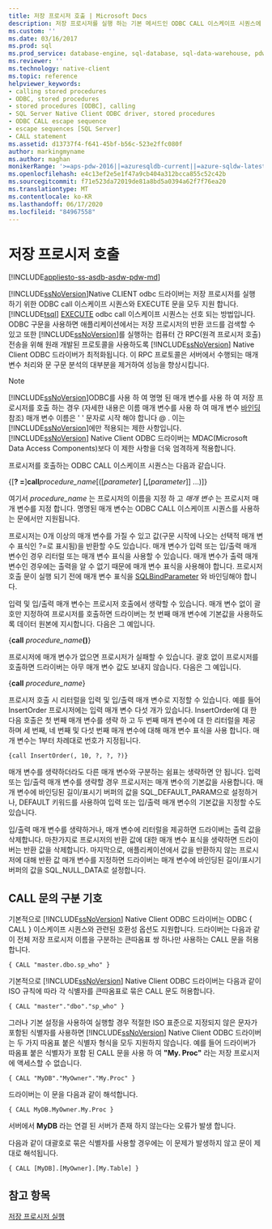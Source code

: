 ```yaml
---
title: 저장 프로시저 호출 | Microsoft Docs
description: 저장 프로시저를 실행 하는 기본 메서드인 ODBC CALL 이스케이프 시퀀스에 대해 알아봅니다. Native Client ODBC 드라이버는 Transact-sql 실행도 지원 합니다.
ms.custom: ''
ms.date: 03/16/2017
ms.prod: sql
ms.prod_service: database-engine, sql-database, sql-data-warehouse, pdw
ms.reviewer: ''
ms.technology: native-client
ms.topic: reference
helpviewer_keywords:
- calling stored procedures
- ODBC, stored procedures
- stored procedures [ODBC], calling
- SQL Server Native Client ODBC driver, stored procedures
- ODBC CALL escape sequence
- escape sequences [SQL Server]
- CALL statement
ms.assetid: d13737f4-f641-45bf-b56c-523e2ffc080f
author: markingmyname
ms.author: maghan
monikerRange: '>=aps-pdw-2016||=azuresqldb-current||=azure-sqldw-latest||>=sql-server-2016||=sqlallproducts-allversions||>=sql-server-linux-2017||=azuresqldb-mi-current'
ms.openlocfilehash: e4c13ef2e5e1f47a9cb404a312bcca855c52c42b
ms.sourcegitcommit: f71e523da72019de81a8bd5a0394a62f7f76ea20
ms.translationtype: MT
ms.contentlocale: ko-KR
ms.lasthandoff: 06/17/2020
ms.locfileid: "84967558"
---
```

# <a name="calling-a-stored-procedure"></a>저장 프로시저 호출
[!INCLUDE[appliesto-ss-asdb-asdw-pdw-md](../../includes/appliesto-ss-asdb-asdw-pdw-md.md)]

  [!INCLUDE[ssNoVersion](../../includes/ssnoversion-md.md)]Native CLIENT odbc 드라이버는 저장 프로시저를 실행 하기 위한 ODBC call 이스케이프 시퀀스와 EXECUTE 문을 모두 지원 합니다. [!INCLUDE[tsql](../../includes/tsql-md.md)] [EXECUTE](../../t-sql/language-elements/execute-transact-sql.md) odbc call 이스케이프 시퀀스는 선호 되는 방법입니다. ODBC 구문을 사용하면 애플리케이션에서는 저장 프로시저의 반환 코드를 검색할 수 있고 또한 [!INCLUDE[ssNoVersion](../../includes/ssnoversion-md.md)]를 실행하는 컴퓨터 간 RPC(원격 프로시저 호출) 전송을 위해 원래 개발된 프로토콜을 사용하도록 [!INCLUDE[ssNoVersion](../../includes/ssnoversion-md.md)] Native Client ODBC 드라이버가 최적화됩니다. 이 RPC 프로토콜은 서버에서 수행되는 매개 변수 처리와 문 구문 분석의 대부분을 제거하여 성능을 향상시킵니다.  
  
> [!NOTE]  
>  [!INCLUDE[ssNoVersion](../../includes/ssnoversion-md.md)]ODBC를 사용 하 여 명명 된 매개 변수를 사용 하 여 저장 프로시저를 호출 하는 경우 (자세한 내용은 이름 매개 변수를 사용 하 여 매개 변수 [바인딩](https://go.microsoft.com/fwlink/?LinkID=209721)참조) 매개 변수 이름은 ' ' 문자로 시작 해야 합니다 \@ . 이는 [!INCLUDE[ssNoVersion](../../includes/ssnoversion-md.md)]에만 적용되는 제한 사항입니다. [!INCLUDE[ssNoVersion](../../includes/ssnoversion-md.md)] Native Client ODBC 드라이버는 MDAC(Microsoft Data Access Components)보다 이 제한 사항을 더욱 엄격하게 적용합니다.  
  
 프로시저를 호출하는 ODBC CALL 이스케이프 시퀀스는 다음과 같습니다.  
  
 {[**? =**]**call**_procedure_name_[([*parameter*] [**,**[*parameter*]] ...)]}  
  
 여기서 *procedure_name* 는 프로시저의 이름을 지정 하 고 *매개 변수* 는 프로시저 매개 변수를 지정 합니다. 명명된 매개 변수는 ODBC CALL 이스케이프 시퀀스를 사용하는 문에서만 지원됩니다.  
  
 프로시저는 0개 이상의 매개 변수를 가질 수 있고 값(구문 시작에 나오는 선택적 매개 변수 표식인 ?=로 표시됨)을 반환할 수도 있습니다. 매개 변수가 입력 또는 입/출력 매개 변수인 경우 리터럴 또는 매개 변수 표식을 사용할 수 있습니다. 매개 변수가 출력 매개 변수인 경우에는 출력을 알 수 없기 때문에 매개 변수 표식을 사용해야 합니다. 프로시저 호출 문이 실행 되기 전에 매개 변수 표식을 [SQLBindParameter](../../relational-databases/native-client-odbc-api/sqlbindparameter.md) 와 바인딩해야 합니다.  
  
 입력 및 입/출력 매개 변수는 프로시저 호출에서 생략할 수 있습니다. 매개 변수 없이 괄호만 지정하여 프로시저를 호출하면 드라이버는 첫 번째 매개 변수에 기본값을 사용하도록 데이터 원본에 지시합니다. 다음은 그 예입니다.  
  
 {**call** _procedure_name_**()**}  
  
 프로시저에 매개 변수가 없으면 프로시저가 실패할 수 있습니다. 괄호 없이 프로시저를 호출하면 드라이버는 아무 매개 변수 값도 보내지 않습니다. 다음은 그 예입니다.  
  
 {**call** _procedure_name_}  
  
 프로시저 호출 시 리터럴을 입력 및 입/출력 매개 변수로 지정할 수 있습니다. 예를 들어 InsertOrder 프로시저에는 입력 매개 변수 다섯 개가 있습니다. InsertOrder에 대 한 다음 호출은 첫 번째 매개 변수를 생략 하 고 두 번째 매개 변수에 대 한 리터럴을 제공 하며 세 번째, 네 번째 및 다섯 번째 매개 변수에 대해 매개 변수 표식을 사용 합니다. 매개 변수는 1부터 차례대로 번호가 지정됩니다.  
  
```  
{call InsertOrder(, 10, ?, ?, ?)}  
```  
  
 매개 변수를 생략하더라도 다른 매개 변수와 구분하는 쉼표는 생략하면 안 됩니다. 입력 또는 입/출력 매개 변수를 생략할 경우 프로시저는 매개 변수의 기본값을 사용합니다. 매개 변수에 바인딩된 길이/표시기 버퍼의 값을 SQL_DEFAULT_PARAM으로 설정하거나, DEFAULT 키워드를 사용하여 입력 또는 입/출력 매개 변수의 기본값을 지정할 수도 있습니다.  
  
 입/출력 매개 변수를 생략하거나, 매개 변수에 리터럴을 제공하면 드라이버는 출력 값을 삭제합니다. 마찬가지로 프로시저의 반환 값에 대한 매개 변수 표식을 생략하면 드라이버는 반환 값을 삭제합니다. 마지막으로, 애플리케이션에서 값을 반환하지 않는 프로시저에 대해 반환 값 매개 변수를 지정하면 드라이버는 매개 변수에 바인딩된 길이/표시기 버퍼의 값을 SQL_NULL_DATA로 설정합니다.  
  
## <a name="delimiters-in-call-statements"></a>CALL 문의 구분 기호  
 기본적으로 [!INCLUDE[ssNoVersion](../../includes/ssnoversion-md.md)] Native Client ODBC 드라이버는 ODBC { CALL } 이스케이프 시퀀스와 관련된 호환성 옵션도 지원합니다. 드라이버는 다음과 같이 전체 저장 프로시저 이름을 구분하는 큰따옴표 쌍 하나만 사용하는 CALL 문을 허용합니다.  
  
```  
{ CALL "master.dbo.sp_who" }  
```  
  
 기본적으로 [!INCLUDE[ssNoVersion](../../includes/ssnoversion-md.md)] Native Client ODBC 드라이버는 다음과 같이 ISO 규칙에 따라 각 식별자를 큰따옴표로 묶은 CALL 문도 허용합니다.  
  
```  
{ CALL "master"."dbo"."sp_who" }  
```  
  
 그러나 기본 설정을 사용하여 실행할 경우 적절한 ISO 표준으로 지정되지 않은 문자가 포함된 식별자를 사용하면 [!INCLUDE[ssNoVersion](../../includes/ssnoversion-md.md)] Native Client ODBC 드라이버는 두 가지 따옴표 붙은 식별자 형식을 모두 지원하지 않습니다. 예를 들어 드라이버가 따옴표 붙은 식별자가 포함 된 CALL 문을 사용 하 여 **"My. Proc"** 라는 저장 프로시저에 액세스할 수 없습니다.  
  
```  
{ CALL "MyDB"."MyOwner"."My.Proc" }  
```  
  
 드라이버는 이 문을 다음과 같이 해석합니다.  
  
```  
{ CALL MyDB.MyOwner.My.Proc }  
```  
  
 서버에서 **MyDB** 라는 연결 된 서버가 존재 하지 않는다는 오류가 발생 합니다.  
  
 다음과 같이 대괄호로 묶은 식별자를 사용할 경우에는 이 문제가 발생하지 않고 문이 제대로 해석됩니다.  
  
```  
{ CALL [MyDB].[MyOwner].[My.Table] }  
```  
  
## <a name="see-also"></a>참고 항목  
 [저장 프로시저 실행](../../relational-databases/native-client-odbc-stored-procedures/running-stored-procedures.md)  
  
  
